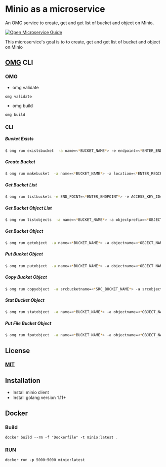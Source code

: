 # Minio as a microservice
An OMG service to create, get and get list of bucket and object on Minio.

[![Open Microservice Guide](https://img.shields.io/badge/OMG-enabled-brightgreen.svg?style=for-the-badge)](https://microservice.guide)

This microservice's goal is to to create, get and get list of bucket and object on Minio

## [OMG](hhttps://microservice.guide) CLI

### OMG

* omg validate
```
omg validate
```
* omg build
```
omg build
```

### CLI

##### Bucket Exists
```sh
$ omg run existsbucket  -a name=<*BUCKET_NAME*> -e endpoint=<*ENTER_ENDPOINT*> -e ACCESS_KEY_ID=<*ACCESS_KEY_ID*> -e SECRET_ACCESS_KEY=<*SECRET_ACCESS_KEY*>
```
##### Create Bucket
```sh
$ omg run makebucket  -a name=<*BUCKET_NAME*> -a location=<*ENTER_REGION*>  -e END_POINT=<*ENTER_ENDPOINT*> -e ACCESS_KEY_ID=<*ACCESS_KEY_ID*> -e SECRET_ACCESS_KEY=<*SECRET_ACCESS_KEY*>
```
##### Get Bucket List
```sh
$ omg run listbuckets -e END_POINT=<*ENTER_ENDPOINT*> -e ACCESS_KEY_ID=<*ACCESS_KEY_ID*> -e SECRET_ACCESS_KEY=<*SECRET_ACCESS_KEY*>
```
##### Get Bucket Object List
```sh
$ omg run listobjects  -a name=<*BUCKET_NAME*> -a objectprefix=<*OBJECT_PREFIX*> -a recursive=<*TRUE/FALSE*> -e END_POINT=<*ENTER_ENDPOINT*> -e ACCESS_KEY_ID=<*ACCESS_KEY_ID*> -e SECRET_ACCESS_KEY=<*SECRET_ACCESS_KEY*>
```
##### Get Bucket Object
```sh
$ omg run getobject  -a name=<*BUCKET_NAME*> -a objectname=<*OBJECT_NAME*> -a filepath=<*FILE_PATH*> -e END_POINT=<*ENTER_ENDPOINT*> -e ACCESS_KEY_ID=<*ACCESS_KEY_ID*> -e SECRET_ACCESS_KEY=<*SECRET_ACCESS_KEY*>
```
##### Put Bucket Object
```sh
$ omg run putobject  -a name=<*BUCKET_NAME*> -a objectname=<*OBJECT_NAME*> -e END_POINT=<*ENTER_ENDPOINT*> -e ACCESS_KEY_ID=<*ACCESS_KEY_ID*> -e SECRET_ACCESS_KEY=<*SECRET_ACCESS_KEY*>
```
##### Copy Bucket Object
```sh
$ omg run copyobject  -a srcbucketname=<*SRC_BUCKET_NAME*> -a srcobjectname=<*SRC_OBJECT_NAME*> -a dstbucketname=<*DST_BUCKET_NAME*> -a dstobjectname=<*DST_OBJECT_NAME*> -e END_POINT=<*ENTER_ENDPOINT*> -e ACCESS_KEY_ID=<*ACCESS_KEY_ID*> -e SECRET_ACCESS_KEY=<*SECRET_ACCESS_KEY*>
```
##### Stat Bucket Object
```sh
$ omg run statobject  -a name=<*BUCKET_NAME*> -a objectname=<*OBJECT_NAME*> -e END_POINT=<*ENTER_ENDPOINT*> -e ACCESS_KEY_ID=<*ACCESS_KEY_ID*> -e SECRET_ACCESS_KEY=<*SECRET_ACCESS_KEY*>
```
##### Put File Bucket Object
```sh
$ omg run fputobject  -a name=<*BUCKET_NAME*> -a objectname=<*OBJECT_NAME*> -a filepath=<*FILE_PATH*> -e END_POINT=<*ENTER_ENDPOINT*> -e ACCESS_KEY_ID=<*ACCESS_KEY_ID*> -e SECRET_ACCESS_KEY=<*SECRET_ACCESS_KEY*>
```

## License
### [MIT](https://choosealicense.com/licenses/mit/)

## Installation
* Install minio client
* Install golang version 1.11+

## Docker
### Build
```
docker build --rm -f "Dockerfile" -t minio:latest .
```
### RUN
```
docker run -p 5000:5000 minio:latest
```

